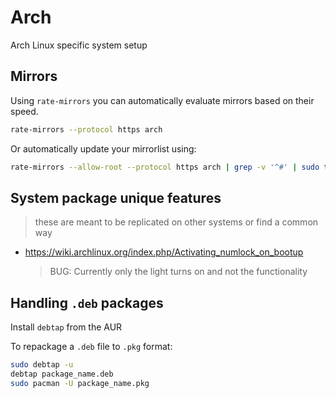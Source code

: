 # Arch

Arch Linux specific system setup

## Mirrors

Using `rate-mirrors` you can automatically evaluate mirrors based on their speed.

```sh
rate-mirrors --protocol https arch 
```

Or automatically update your mirrorlist using:

```sh
rate-mirrors --allow-root --protocol https arch | grep -v '^#' | sudo tee /etc/pacman.d/mirrorlist
```

## System package unique features

> these are meant to be replicated on other systems or find a common way

* <https://wiki.archlinux.org/index.php/Activating_numlock_on_bootup>

  > BUG: Currently only the light turns on and not the functionality

## Handling `.deb` packages

Install `debtap` from the AUR

To repackage a `.deb` file to `.pkg` format:

```sh
sudo debtap -u
debtap package_name.deb
sudo pacman -U package_name.pkg
```
